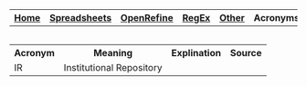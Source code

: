 <table style="width:100%">
  <tr>
    <th><a href="home.md">Home</a></th>
    <th><a href="Spreadsheet.md">Spreadsheets</a></th>
    <th><a href="OpenRefine.md">OpenRefine</a></th>
    <th><a href="RegEx.md">RegEx</a></th>
	<th><a href="Other.md">Other</a></th>
	<th>Acronyms</th>
  </tr>
<table>
<table>
	<tr>
		<th>Acronym</th>
		<th>Meaning</th>
		<th>Explination</th>
		<th>Source</th>
	</tr>
	<tr>
		<td>IR</td>
		<td>Institutional Repository</td>
		<td></td>
		<td></td>
</table>